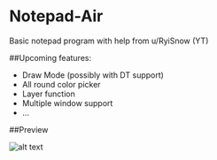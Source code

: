 # Notepad-Air
Basic notepad program with help from u/RyiSnow (YT)

##Upcoming features:

- Draw Mode (possibly with DT support)
- All round color picker
- Layer function
- Multiple window support
- ...

##Preview

![alt text](https://github.com/ademayari/Notepad-Air/blob/main/screenshot.png?raw=true)

